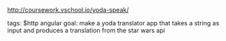 http://coursework.vschool.io/yoda-speak/

tags: $http angular
goal: make a yoda translator app that takes a string as input and produces a translation from the star wars api
